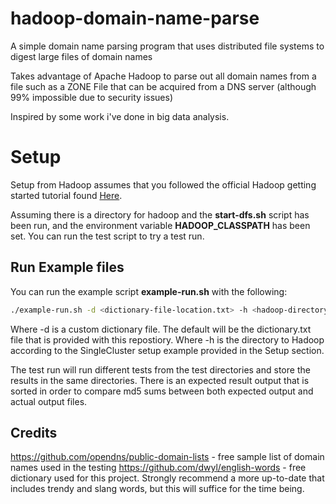 # hadoop-domain-name-parse
A simple domain name parsing program that uses distributed file systems to digest large files of domain names

Takes advantage of Apache Hadoop to parse out all domain names from a file such as a ZONE File that can be acquired
from a DNS server (although 99% impossible due to security issues)

Inspired by some work i've done in big data analysis.

Setup
======

Setup from Hadoop assumes that you followed the official Hadoop getting started tutorial found [Here](http://hadoop.apache.org/docs/stable/hadoop-project-dist/hadoop-common/SingleCluster.html).

Assuming there is a directory for hadoop and the **start-dfs.sh** script has been run, and the environment variable __HADOOP_CLASSPATH__ has been set. You can run the test script to try a test run.


Run Example files
------

You can run the example script **example-run.sh** with the following:

```bash
./example-run.sh -d <dictionary-file-location.txt> -h <hadoop-directory>
```

Where -d is a custom dictionary file. The default will be the dictionary.txt file that is provided with this repostiory.
Where -h is the directory to Hadoop according to the SingleCluster setup example provided in the Setup section.

The test run will run different tests from the test directories and store the results in the same directories. There is an expected result output that is sorted in order to compare md5 sums between both expected output and actual output files.


Credits
------

https://github.com/opendns/public-domain-lists - free sample list of domain names used in the testing
https://github.com/dwyl/english-words - free dictionary used for this project. Strongly recommend a more up-to-date that includes trendy and slang words, but this will suffice for the time being.
